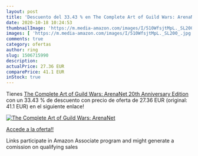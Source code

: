 ```yaml
---
layout: post
title: 'Descuento del 33.43 % en The Complete Art of Guild Wars: ArenaNet'
date: 2020-10-18 10:24:53
thumbnailImage: 'https://m.media-amazon.com/images/I/510WfsjtMpL._SL200_.jpg'
images: [ 'https://m.media-amazon.com/images/I/510WfsjtMpL._SL200_.jpg' ]
comments: true
category: ofertas
author: ring
slug: 1506715990
description:
actualPrice: 27.36 EUR
comparePrice: 41.1 EUR
inStock: true
---
```


Tienes [The Complete Art of Guild Wars: ArenaNet 20th Anniversary Edition](https://www.amazon.es/dp/1506715990/?tag=tolees-21) con un 33.43 % de descuento con precio de oferta de 27.36 EUR (original: 41.1 EUR) en el siguiente enlace!

[![The Complete Art of Guild Wars: ArenaNet](https://m.media-amazon.com/images/I/510WfsjtMpL._SL200_.jpg)](https://www.amazon.es/dp/1506715990/?tag=tolees-21)

[Accede a la oferta!!](https://www.amazon.es/dp/1506715990/?tag=tolees-21)

Links participate in Amazon Associate program and might generate a comission on qualifying sales


